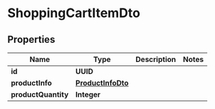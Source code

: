 

# ShoppingCartItemDto


## Properties

| Name | Type | Description | Notes |
|------------ | ------------- | ------------- | -------------|
|**id** | **UUID** |  |  |
|**productInfo** | [**ProductInfoDto**](ProductInfoDto.md) |  |  |
|**productQuantity** | **Integer** |  |  |



